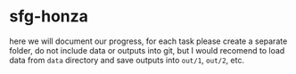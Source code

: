 # sfg-honza

here we will document our progress, for each task please create a separate folder, do not include data or outputs into git, but I would recomend to load data from `data` directory and save outputs into `out/1`, `out/2`, etc.


